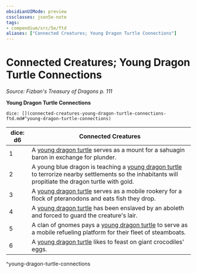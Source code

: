 ```yaml
---
obsidianUIMode: preview
cssclasses: json5e-note
tags:
- compendium/src/5e/ftd
aliases: ["Connected Creatures; Young Dragon Turtle Connections"]
---
```

# Connected Creatures; Young Dragon Turtle Connections
*Source: Fizban's Treasury of Dragons p. 111* 

**Young Dragon Turtle Connections**

`dice: [](connected-creatures-young-dragon-turtle-connections-ftd.md#^young-dragon-turtle-connections)`

| dice: d6 | Connected Creatures |
|----------|---------------------|
| 1 | A [young dragon turtle](compendium/bestiary/dragon/young-dragon-turtle-ftd.md) serves as a mount for a sahuagin baron in exchange for plunder. |
| 2 | A young blue dragon is teaching a [young dragon turtle](compendium/bestiary/dragon/young-dragon-turtle-ftd.md) to terrorize nearby settlements so the inhabitants will propitiate the dragon turtle with gold. |
| 3 | A [young dragon turtle](compendium/bestiary/dragon/young-dragon-turtle-ftd.md) serves as a mobile rookery for a flock of pteranodons and eats fish they drop. |
| 4 | A [young dragon turtle](compendium/bestiary/dragon/young-dragon-turtle-ftd.md) has been enslaved by an aboleth and forced to guard the creature's lair. |
| 5 | A clan of gnomes pays a [young dragon turtle](compendium/bestiary/dragon/young-dragon-turtle-ftd.md) to serve as a mobile refueling platform for their fleet of steamboats. |
| 6 | A [young dragon turtle](compendium/bestiary/dragon/young-dragon-turtle-ftd.md) likes to feast on giant crocodiles' eggs. |
^young-dragon-turtle-connections